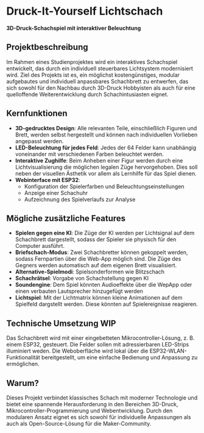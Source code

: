 # Druck-It-Yourself Lichtschach
**3D-Druck-Schachspiel mit interaktiver Beleuchtung**

## **Projektbeschreibung**  
Im Rahmen eines Studienprojektes wird ein interaktives Schachspiel entwickelt, das durch ein individuell steuerbares Lichtsystem modernisiert wird. Ziel des Projekts ist es, ein möglichst kostengünstiges, modular aufgebautes und individuell anpassbares Schachbrett zu entwerfen, das sich sowohl für den Nachbau durch 3D-Druck Hobbyisten als auch für eine quelloffende Weiterentwicklung durch Schachintusiasten eignet.

## **Kernfunktionen**  
- **3D-gedrucktes Design**: Alle relevanten Teile, einschließlich Figuren und Brett, werden selbst hergestellt und können nach individuellen Vorlieben angepasst werden.  
- **LED-Beleuchtung für jedes Feld**: Jedes der 64 Felder kann unabhängig voneinander mit verschiedenen Farben beleuchtet werden.  
- **Interaktive Zughilfe**: Beim Anheben einer Figur werden durch eine Lichtvisualisierung die möglichen legalen Züge hervorgehoben. Dies soll neben der visuellen Ästhetik vor allem als Lernhilfe für das Spiel dienen.
- **Webinterface mit ESP32**:  
  - Konfiguration der Spielerfarben und Beleuchtungseinstellungen  
  - Anzeige einer Schachuhr  
  - Aufzeichnung des Spielverlaufs zur Analyse  

## **Mögliche zusätzliche Features**  
- **Spielen gegen eine KI**: Die Züge der KI werden per Lichtsignal auf dem Schachbrett dargestellt, sodass der Spieler sie physisch für den Computer ausführt.  
- **Briefschach-Modus**: Zwei Schachbretter können gekoppelt werden, sodass Fernpartien über die Web-App möglich sind. Die Züge des Gegners werden automatisch auf dem eigenen Brett visualisiert.
- **Alternative-Spielmodi**: Spielsonderformen wie Blitzschach
- **Schachrätsel**: Vorgabe von Schachstellung gegen KI
- **Soundengine**: Dem Spiel könnten Audioeffekte über die WepApp oder einen verbauten Lautsprecher hinzugefügt werden
- **Lichtspiel**: Mit der Lichtmatrix können kleine Animationen auf dem Spielfeld dargstellt werden. Diese könnten auf Spielereignisse reagieren.

## **Technische Umsetzung WIP**  
Das Schachbrett wird mit einer eingebetteten Mikrocontroller-Lösung, z. B. einem ESP32, gesteuert. Die Felder sollen mit adressierbaren LED-Strips illuminiert weden. Die Weboberfläche wird lokal über die ESP32-WLAN-Funktionalität bereitgestellt, um eine einfache Bedienung und Anpassung zu ermöglichen.  

## **Warum?**  
Dieses Projekt verbindet klassisches Schach mit moderner Technologie und bietet eine spannende Herausforderung in den Bereichen 3D-Druck, Mikrocontroller-Programmierung und Webentwicklung. Durch den modularen Ansatz eignet es sich sowohl für individuelle Anpassungen als auch als Open-Source-Lösung für die Maker-Community.  
